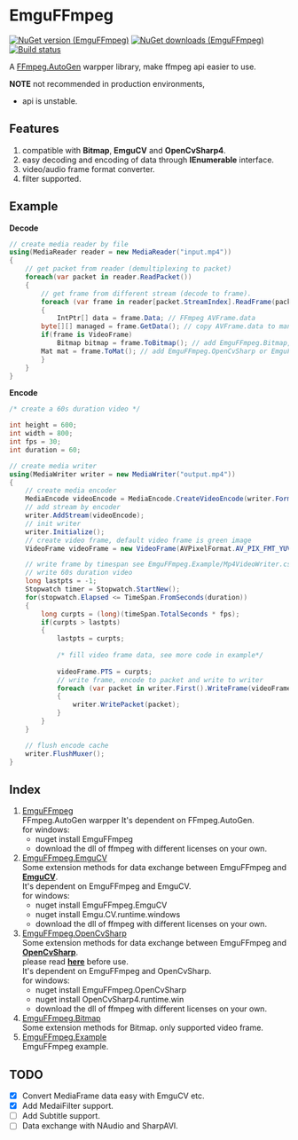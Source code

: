 EmguFFmpeg
=====================
[![NuGet version (EmguFFmpeg)](https://img.shields.io/nuget/v/EmguFFmpeg.svg)](https://www.nuget.org/packages/EmguFFmpeg/)
[![NuGet downloads (EmguFFmpeg)](https://img.shields.io/nuget/dt/EmguFFmpeg.svg)](https://www.nuget.org/packages/EmguFFmpeg/)
[![Build status](https://img.shields.io/appveyor/ci/IOL0ol1/emguffmpeg)](https://ci.appveyor.com/project/IOL0ol1/emguffmpeg)     

A [FFmpeg.AutoGen](https://github.com/Ruslan-B/FFmpeg.AutoGen) warpper library, make ffmpeg api easier to use.    
    
**NOTE** not recommended in production environments,
- api is unstable.
    
## Features

1. compatible with **Bitmap**, **EmguCV** and **OpenCvSharp4**.
2. easy decoding and encoding of data through **IEnumerable** interface.
3. video/audio frame format converter.
4. filter supported.

## Example

**Decode** 
```csharp
// create media reader by file
using(MediaReader reader = new MediaReader("input.mp4"))
{
    // get packet from reader (demultiplexing to packet)
    foreach(var packet in reader.ReadPacket())
    {
        // get frame from different stream (decode to frame).
        foreach (var frame in reader[packet.StreamIndex].ReadFrame(packet))
        {
            IntPtr[] data = frame.Data; // FFmpeg AVFrame.data
	    byte[][] managed = frame.GetData(); // copy AVFrame.data to managed data
	    if(frame is VideoFrame)
	        Bitmap bitmap = frame.ToBitmap(); // add EmguFFmpeg.Bitmap, only for video frame
	    Mat mat = frame.ToMat(); // add EmguFFmpeg.OpenCvSharp or EmguFFmpeg.EmguCV (video and audio)
        }
    }
}
```

**Encode**
```csharp
/* create a 60s duration video */

int height = 600;
int width = 800;
int fps = 30;
int duration = 60;

// create media writer
using(MediaWriter writer = new MediaWriter("output.mp4"))
{
    // create media encoder
    MediaEncode videoEncode = MediaEncode.CreateVideoEncode(writer.Format.VideoCodec, writer.Format.Flags, width, height, fps);
    // add stream by encoder
    writer.AddStream(videoEncode);
    // init writer
    writer.Initialize();
    // create video frame, default video frame is green image 
    VideoFrame videoFrame = new VideoFrame(AVPixelFormat.AV_PIX_FMT_YUV420P, width, height);

    // write frame by timespan see EmguFFmpeg.Example/Mp4VideoWriter.cs#L95
    // write 60s duration video
    long lastpts = -1;
    Stopwatch timer = Stopwatch.StartNew();
    for(stopwatch.Elapsed <= TimeSpan.FromSeconds(duration)) 
    {
        long curpts = (long)(timeSpan.TotalSeconds * fps);
        if(curpts > lastpts)
        {
            lastpts = curpts;
            
            /* fill video frame data, see more code in example*/
            
            videoFrame.PTS = curpts;
            // write frame, encode to packet and write to writer
            foreach (var packet in writer.First().WriteFrame(videoFrame))
            {
                writer.WritePacket(packet);
            }
        }
    }

    // flush encode cache
    writer.FlushMuxer();
}
```

## Index

1. [EmguFFmpeg](/src)    
	FFmpeg.AutoGen warpper
	It's dependent on FFmpeg.AutoGen.    
	for windows:
	- nuget install EmguFFmpeg
	- download the dll of ffmpeg with different licenses on your own.
2. [EmguFFmpeg.EmguCV](/extensions/EmguFFmpeg.EmguCV)    
	Some extension methods for data exchange between EmguFFmpeg and [**EmguCV**](https://github.com/emgucv/emgucv).     
	It's dependent on EmguFFmpeg and EmguCV.    
	for windows: 
	- nuget install EmguFFmpeg.EmguCV
	- nuget install Emgu.CV.runtime.windows
	- download the dll of ffmpeg with different licenses on your own.
3. [EmguFFmpeg.OpenCvSharp](/extensions/EmguFFmpeg.OpenCvSharp)    
	Some extension methods for data exchange between EmguFFmpeg and [**OpenCvSharp**](https://github.com/shimat/opencvsharp).     
	please read [**here**](https://github.com/shimat/opencvsharp) before use.    
	It's dependent on EmguFFmpeg and OpenCvSharp.    
	for windows: 
	- nuget install EmguFFmpeg.OpenCvSharp
	- nuget install OpenCvSharp4.runtime.win
	- download the dll of ffmpeg with different licenses on your own.
4. [EmguFFmpeg.Bitmap](/extensions/EmguFFmpeg.Bitmap)    
        Some extension methods for Bitmap. only supported video frame.
5. [EmguFFmpeg.Example](/examples/EmguFFmpeg.Example)    
	EmguFFmpeg example.     

## TODO
   
- [x] Convert MediaFrame data easy with EmguCV etc.
- [x] Add MedaiFilter support.
- [ ] Add Subtitle support.
- [ ] Data exchange with NAudio and SharpAVI.
